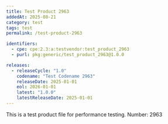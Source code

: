 ```yaml
---
title: Test Product 2963
addedAt: 2025-08-21
category: test
tags: test
permalink: /test-product-2963

identifiers:
  - cpe: cpe:2.3:a:testvendor:test_product_2963
  - purl: pkg:generic/test_product_2963@1.0.0

releases:
  - releaseCycle: "1.0"
    codename: "Test Codename 2963"
    releaseDate: 2025-01-01
    eol: 2026-01-01
    latest: "1.0.0"
    latestReleaseDate: 2025-01-01
---
```


This is a test product file for performance testing. Number: 2963
